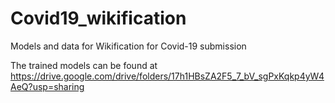 # Covid19_wikification
Models and data for Wikification for Covid-19 submission

The trained models can be found at https://drive.google.com/drive/folders/17h1HBsZA2F5_7_bV_sgPxKqkp4yW4AeQ?usp=sharing
